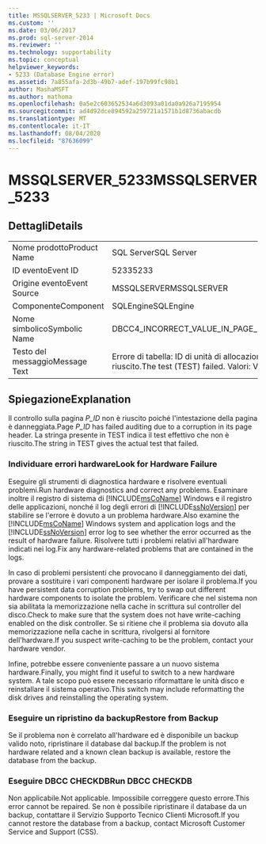 ```yaml
---
title: MSSQLSERVER_5233 | Microsoft Docs
ms.custom: ''
ms.date: 03/06/2017
ms.prod: sql-server-2014
ms.reviewer: ''
ms.technology: supportability
ms.topic: conceptual
helpviewer_keywords:
- 5233 (Database Engine error)
ms.assetid: 7a855afa-2d3b-49b7-adef-197b99fc98b1
author: MashaMSFT
ms.author: mathoma
ms.openlocfilehash: 0a5e2c603652534a6d3093a01da0a926a7195954
ms.sourcegitcommit: ad4d92dce894592a259721a1571b1d8736abacdb
ms.translationtype: MT
ms.contentlocale: it-IT
ms.lasthandoff: 08/04/2020
ms.locfileid: "87636099"
---
```

# <a name="mssqlserver_5233"></a><span data-ttu-id="ff5cf-102">MSSQLSERVER_5233</span><span class="sxs-lookup"><span data-stu-id="ff5cf-102">MSSQLSERVER_5233</span></span>
    
## <a name="details"></a><span data-ttu-id="ff5cf-103">Dettagli</span><span class="sxs-lookup"><span data-stu-id="ff5cf-103">Details</span></span>  
  
|||  
|-|-|  
|<span data-ttu-id="ff5cf-104">Nome prodotto</span><span class="sxs-lookup"><span data-stu-id="ff5cf-104">Product Name</span></span>|<span data-ttu-id="ff5cf-105">SQL Server</span><span class="sxs-lookup"><span data-stu-id="ff5cf-105">SQL Server</span></span>|  
|<span data-ttu-id="ff5cf-106">ID evento</span><span class="sxs-lookup"><span data-stu-id="ff5cf-106">Event ID</span></span>|<span data-ttu-id="ff5cf-107">5233</span><span class="sxs-lookup"><span data-stu-id="ff5cf-107">5233</span></span>|  
|<span data-ttu-id="ff5cf-108">Origine evento</span><span class="sxs-lookup"><span data-stu-id="ff5cf-108">Event Source</span></span>|<span data-ttu-id="ff5cf-109">MSSQLSERVER</span><span class="sxs-lookup"><span data-stu-id="ff5cf-109">MSSQLSERVER</span></span>|  
|<span data-ttu-id="ff5cf-110">Componente</span><span class="sxs-lookup"><span data-stu-id="ff5cf-110">Component</span></span>|<span data-ttu-id="ff5cf-111">SQLEngine</span><span class="sxs-lookup"><span data-stu-id="ff5cf-111">SQLEngine</span></span>|  
|<span data-ttu-id="ff5cf-112">Nome simbolico</span><span class="sxs-lookup"><span data-stu-id="ff5cf-112">Symbolic Name</span></span>|<span data-ttu-id="ff5cf-113">DBCC4_INCORRECT_VALUE_IN_PAGE_HEADER_NO_METADATA</span><span class="sxs-lookup"><span data-stu-id="ff5cf-113">DBCC4_INCORRECT_VALUE_IN_PAGE_HEADER_NO_METADATA</span></span>|  
|<span data-ttu-id="ff5cf-114">Testo del messaggio</span><span class="sxs-lookup"><span data-stu-id="ff5cf-114">Message Text</span></span>|<span data-ttu-id="ff5cf-115">Errore di tabella: ID di unità di allocazione A_ID, pagina P_ID.</span><span class="sxs-lookup"><span data-stu-id="ff5cf-115">Table error: alloc unit ID A_ID, page P_ID.</span></span> <span data-ttu-id="ff5cf-116">Test (TEST) non riuscito.</span><span class="sxs-lookup"><span data-stu-id="ff5cf-116">The test (TEST) failed.</span></span> <span data-ttu-id="ff5cf-117">Valori: VAL1 e VAL2.</span><span class="sxs-lookup"><span data-stu-id="ff5cf-117">The values are VAL1 and VAL2.</span></span>|  
  
## <a name="explanation"></a><span data-ttu-id="ff5cf-118">Spiegazione</span><span class="sxs-lookup"><span data-stu-id="ff5cf-118">Explanation</span></span>  
 <span data-ttu-id="ff5cf-119">Il controllo sulla pagina *P_ID* non è riuscito poiché l'intestazione della pagina è danneggiata.</span><span class="sxs-lookup"><span data-stu-id="ff5cf-119">Page *P_ID* has failed auditing due to a corruption in its page header.</span></span> <span data-ttu-id="ff5cf-120">La stringa presente in TEST indica il test effettivo che non è riuscito.</span><span class="sxs-lookup"><span data-stu-id="ff5cf-120">The string in TEST gives the actual test that failed.</span></span>  
  
### <a name="look-for-hardware-failure"></a><span data-ttu-id="ff5cf-121">Individuare errori hardware</span><span class="sxs-lookup"><span data-stu-id="ff5cf-121">Look for Hardware Failure</span></span>  
 <span data-ttu-id="ff5cf-122">Eseguire gli strumenti di diagnostica hardware e risolvere eventuali problemi.</span><span class="sxs-lookup"><span data-stu-id="ff5cf-122">Run hardware diagnostics and correct any problems.</span></span> <span data-ttu-id="ff5cf-123">Esaminare inoltre il registro di sistema di [!INCLUDE[msCoName](../../includes/msconame-md.md)] Windows e il registro delle applicazioni, nonché il log degli errori di [!INCLUDE[ssNoVersion](../../includes/ssnoversion-md.md)] per stabilire se l'errore è dovuto a un problema hardware.</span><span class="sxs-lookup"><span data-stu-id="ff5cf-123">Also examine the [!INCLUDE[msCoName](../../includes/msconame-md.md)] Windows system and application logs and the [!INCLUDE[ssNoVersion](../../includes/ssnoversion-md.md)] error log to see whether the error occurred as the result of hardware failure.</span></span> <span data-ttu-id="ff5cf-124">Risolvere tutti i problemi relativi all'hardware indicati nei log.</span><span class="sxs-lookup"><span data-stu-id="ff5cf-124">Fix any hardware-related problems that are contained in the logs.</span></span>  
  
 <span data-ttu-id="ff5cf-125">In caso di problemi persistenti che provocano il danneggiamento dei dati, provare a sostituire i vari componenti hardware per isolare il problema.</span><span class="sxs-lookup"><span data-stu-id="ff5cf-125">If you have persistent data corruption problems, try to swap out different hardware components to isolate the problem.</span></span> <span data-ttu-id="ff5cf-126">Verificare che nel sistema non sia abilitata la memorizzazione nella cache in scrittura sul controller del disco.</span><span class="sxs-lookup"><span data-stu-id="ff5cf-126">Check to make sure that the system does not have write-caching enabled on the disk controller.</span></span> <span data-ttu-id="ff5cf-127">Se si ritiene che il problema sia dovuto alla memorizzazione nella cache in scrittura, rivolgersi al fornitore dell'hardware.</span><span class="sxs-lookup"><span data-stu-id="ff5cf-127">If you suspect write-caching to be the problem, contact your hardware vendor.</span></span>  
  
 <span data-ttu-id="ff5cf-128">Infine, potrebbe essere conveniente passare a un nuovo sistema hardware.</span><span class="sxs-lookup"><span data-stu-id="ff5cf-128">Finally, you might find it useful to switch to a new hardware system.</span></span> <span data-ttu-id="ff5cf-129">A tale scopo può essere necessario riformattare le unità disco e reinstallare il sistema operativo.</span><span class="sxs-lookup"><span data-stu-id="ff5cf-129">This switch may include reformatting the disk drives and reinstalling the operating system.</span></span>  
  
### <a name="restore-from-backup"></a><span data-ttu-id="ff5cf-130">Eseguire un ripristino da backup</span><span class="sxs-lookup"><span data-stu-id="ff5cf-130">Restore from Backup</span></span>  
 <span data-ttu-id="ff5cf-131">Se il problema non è correlato all'hardware ed è disponibile un backup valido noto, ripristinare il database dal backup.</span><span class="sxs-lookup"><span data-stu-id="ff5cf-131">If the problem is not hardware related and a known clean backup is available, restore the database from the backup.</span></span>  
  
### <a name="run-dbcc-checkdb"></a><span data-ttu-id="ff5cf-132">Eseguire DBCC CHECKDB</span><span class="sxs-lookup"><span data-stu-id="ff5cf-132">Run DBCC CHECKDB</span></span>  
 <span data-ttu-id="ff5cf-133">Non applicabile.</span><span class="sxs-lookup"><span data-stu-id="ff5cf-133">Not applicable.</span></span> <span data-ttu-id="ff5cf-134">Impossibile correggere questo errore.</span><span class="sxs-lookup"><span data-stu-id="ff5cf-134">This error cannot be repaired.</span></span> <span data-ttu-id="ff5cf-135">Se non è possibile ripristinare il database da un backup, contattare il Servizio Supporto Tecnico Clienti Microsoft.</span><span class="sxs-lookup"><span data-stu-id="ff5cf-135">If you cannot restore the database from a backup, contact Microsoft Customer Service and Support (CSS).</span></span>  
  
  
